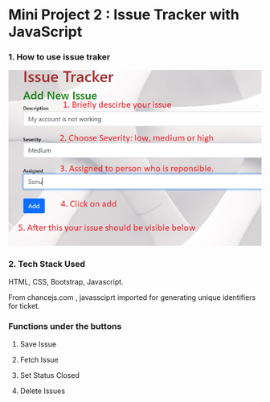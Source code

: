 <h1>Mini Project 2 : Issue Tracker with JavaScript</h1>

<h3>1. How to use issue traker</h3>




![alt text](https://github.com/RajvirSingh5/Issue-Tracker-JS/blob/main/howToUseIssueTracker.png)





<h3>2. Tech Stack Used </h3>
HTML, CSS, Bootstrap, Javascript.

From chancejs.com , javassciprt imported  for generating unique identifiers for ticket.


<h3>Functions under the buttons</h3>


1. Save Issue

2. Fetch Issue

3. Set Status Closed

4. Delete Issues






